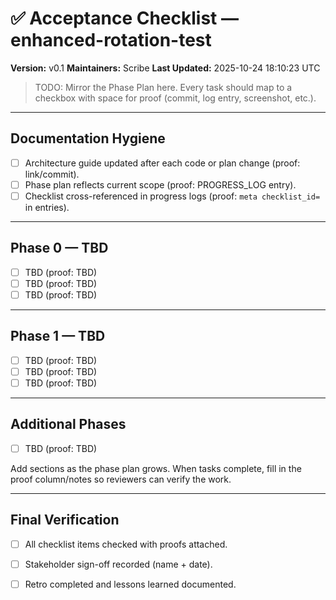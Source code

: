 # ✅ Acceptance Checklist — enhanced-rotation-test
**Version:** v0.1
**Maintainers:** Scribe
**Last Updated:** 2025-10-24 18:10:23 UTC

> TODO: Mirror the Phase Plan here. Every task should map to a checkbox with space for proof (commit, log entry, screenshot, etc.).

---

## Documentation Hygiene
- [ ] Architecture guide updated after each code or plan change (proof: link/commit).
- [ ] Phase plan reflects current scope (proof: PROGRESS_LOG entry).
- [ ] Checklist cross-referenced in progress logs (proof: `meta checklist_id=` in entries).

---

## Phase 0 — TBD
- [ ] TBD (proof: TBD)
- [ ] TBD (proof: TBD)
- [ ] TBD (proof: TBD)

---

## Phase 1 — TBD
- [ ] TBD (proof: TBD)
- [ ] TBD (proof: TBD)
- [ ] TBD (proof: TBD)

---

## Additional Phases
- [ ] TBD (proof: TBD)

Add sections as the phase plan grows. When tasks complete, fill in the proof column/notes so reviewers can verify the work.

---

## Final Verification
- [ ] All checklist items checked with proofs attached.
- [ ] Stakeholder sign-off recorded (name + date).
- [ ] Retro completed and lessons learned documented.

